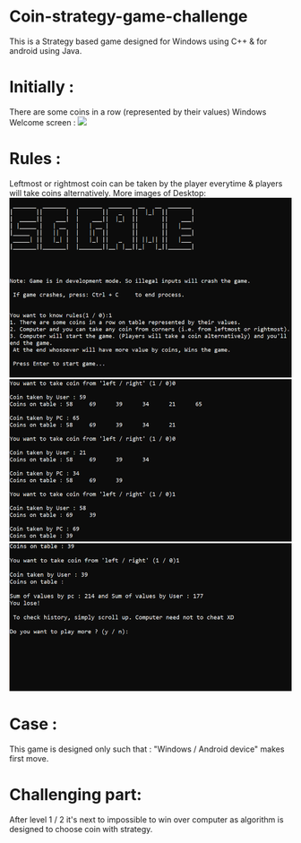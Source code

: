 # Coin-strategy-game-challenge

This is a Strategy based game designed for Windows using C++ & for android using Java.

# Initially :
There are some coins in a row (represented by their values)
Windows Welcome screen :
![](images/destopScreen1)
# Rules :
Leftmost or rightmost coin can be taken by the player everytime & players will take coins alternatively.
More images of Desktop:
![](https://github.com/Shanugarg499/Coin-strategy-game-challenge/blob/main/images/desktopScreen1.png)
![](images/desktopScreen3.png)
![](images/desktopScreen4.png)
# Case :
This game is designed only such that : "Windows / Android device" makes first move.
# Challenging part:
After level 1 / 2 it's next to impossible to win over computer as algorithm is designed to choose coin with strategy.
